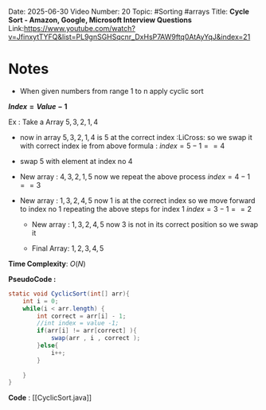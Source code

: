 Date: 2025-06-30
Video Number: 20
Topic: #Sorting #arrays 
Title: **Cycle Sort - Amazon, Google, Microsoft Interview Questions**
Link:https://www.youtube.com/watch?v=JfinxytTYFQ&list=PL9gnSGHSqcnr_DxHsP7AW9ftq0AtAyYqJ&index=21
# Notes

- When given numbers from range 1 to n apply cyclic sort

**$Index = Value -1$**

Ex : Take a Array $5,3,2,1,4$

- now in array $5,3,2,1,4$ is 5 at the correct index :LiCross:  so we swap  it with correct index ie from above formula : $index = 5-1 == 4$
- swap 5 with element at index no 4

- New array : $4,3,2,1,5$
  now we repeat the above process $index = 4-1 == 3$

- New array : $1,3,2,4,5$
  now 1 is at the correct index so we move forward to index no 1
  repeating the above steps for index 1 
  $index = 3-1 == 2$
  
  - New array : $1,3,2,4,5$
    now 3 is not  in its correct position  so we swap it 
    
  - Final Array: $1,2,3,4,5$

**Time Complexity**: $O(N)$

**PseudoCode :**
```java
static void CyclicSort(int[] arr){  
    int i = 0;  
    while(i < arr.length) {  
        int correct = arr[i] - 1;  
        //int index = value -1;  
        if(arr[i] != arr[correct] ){  
            swap(arr , i , correct );  
        }else{  
            i++;  
        }  
  
    }  
}
```
 

**Code** : [[CyclicSort.java]]

